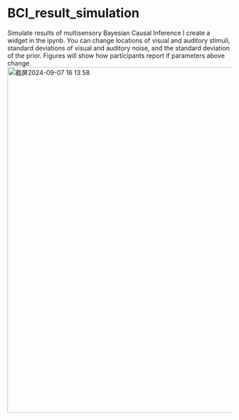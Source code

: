# BCI_result_simulation
Simulate results of multisensory Bayesian Causal Inference
I create a widget in the ipynb. You can change locations of visual and auditory stimuli, standard deviations of visual and auditory noise, and the standard deviation of the prior. Figures will show how participants report if parameters above change.
<img width="776" alt="截屏2024-09-07 16 13 58" src="https://github.com/user-attachments/assets/cb6f1378-3e62-4f4a-b1d5-c9b50bf992e4">
